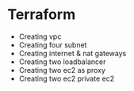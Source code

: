 # Terraform
- Creating vpc 
- Creating four subnet
- Creating internet & nat gateways 
- Creating two loadbalancer
- Creating two ec2 as proxy
- Creating two ec2 private ec2